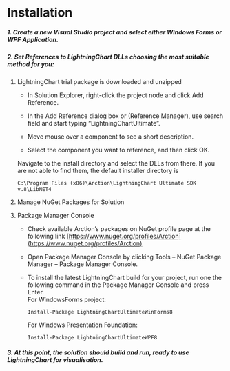 # Installation

##### 1. Create a new Visual Studio project and select either Windows Forms or WPF Application.

##### 2. Set References to LightningChart DLLs choosing the most suitable method for you:

   1. LightningChart trial package is downloaded and unzipped

      * In Solution Explorer, right-click the project node and click Add Reference.

      * In the Add Reference dialog box or \(Reference Manager\), use search field and start typing “LightningChartUltimate”.

      * Move mouse over a component to see a short description.

      * Select the component you want to reference, and then click OK.

      Navigate to the install directory and select the DLLs from there. If you are not able to find them, the default installer directory is

      ```
      C:\Program Files (x86)\Arction\LightningChart Ultimate SDK v.8\LibNET4
      ```

   2. Manage NuGet Packages for Solution

   3. Package Manager Console

      * Check available Arction’s packages on NuGet profile page at the following link [https://www.nuget.org/profiles/Arction](https://www.nuget.org/profiles/Arction)
      * Open Package Manager Console by clicking Tools –
        NuGet
        Package Manager – Package Manager Console.
      * To install the latest LightningChart build for your project, run one the following command in the Package Manager  Console and press Enter.  
        For WindowsForms project:

        ```
        Install-Package LightningChartUltimateWinForms8
        ```

        For Windows Presentation Foundation:

        ```
        Install-Package LightningChartUltimateWPF8
        ```

##### 3. At this point, the solution should build and run, ready to use LightningChart for visualisation.



